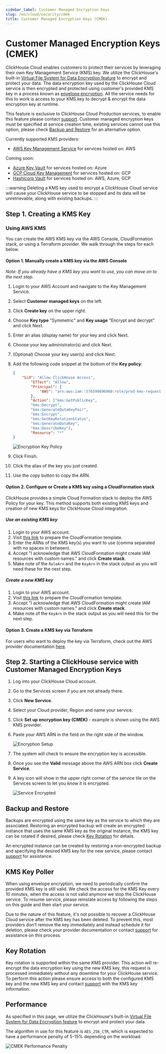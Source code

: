```yaml
---
sidebar_label: Customer Managed Encryption Keys
slug: /en/cloud/security/cmek
title: Customer Managed Encryption Keys (CMEK)
---
```


# Customer Managed Encryption Keys (CMEK)

ClickHouse Cloud enables customers to protect their services by leveraging their own Key Management Service (KMS) key. We utilize the ClickHouse's built-in [Virtual File System for Data Encryption feature](/docs/en/operations/storing-data#encrypted-virtual-file-system) to encrypt and protect your data. The data encryption key used by the ClickHouse Cloud service is then encrypted and protected using customer's provided KMS key in a process known as [envelope encryption](https://docs.aws.amazon.com/wellarchitected/latest/financial-services-industry-lens/use-envelope-encryption-with-customer-master-keys.html). All the service needs for this to work is access to your KMS key to decrypt & encrypt the data encryption key at runtime.

This feature is exclusive to ClickHouse Cloud Production services, to enable this feature please contact [support](/docs/en/cloud/support). Customer managed encryption keys must be specified at service creation time, existing services cannot use this option, please check [Backup and Restore](#backup-and-restore) for an alternative option.

Currently supported KMS providers:

- [AWS Key Management Service](https://aws.amazon.com/kms) for services hosted on: AWS

Coming soon:

- [Azure Key Vault](https://azure.microsoft.com/en-us/products/key-vault) for services hosted on: Azure
- [GCP Cloud Key Management](https://cloud.google.com/security-key-management) for services hosted on: GCP
- [Hashicorp Vault](https://www.hashicorp.com/products/vault) for services hosted on: AWS, Azure, GCP

:::warning
Deleting a KMS key used to encrypt a ClickHouse Cloud service will cause your ClickHouse service to be stopped and its data will be unretrievable, along with existing backups.
:::

## Step 1. Creating a KMS Key

### Using AWS KMS

You can create the AWS KMS key via the AWS Console, CloudFormation stack, or using a Terraform provider. We walk through the steps for each below.

#### Option 1. Manually create a KMS key via the AWS Console

*Note: If you already have a KMS key you want to use, you can move on to the next step.*

1. Login to your AWS Account and navigate to the Key Management Service.
2. Select __Customer managed keys__ on the left.
3. Click __Create key__ on the upper right.
4. Choose __Key type__ "Symmetric" and __Key usage__ "Encrypt and decrypt" and click Next.
5. Enter an alias (display name) for your key and click Next.
6. Choose your key administrator(s) and click Next.
7. (Optional) Choose your key user(s) and click Next.
8. Add the following code snippet at the bottom of the __Key policy__:

    ```json
    {
        "Sid": "Allow ClickHouse Access",
            "Effect": "Allow",
            "Principal": {
                "AWS": "arn:aws:iam::576599896960:role/prod-kms-request-role"
            },
            "Action": ["kms:GetPublicKey",
            "kms:Decrypt",
            "kms:GenerateDataKeyPair",
            "kms:Encrypt",
            "kms:GetKeyRotationStatus",
            "kms:GenerateDataKey",
            "kms:DescribeKey"],
            "Resource": "*"
    }
    ```

    ![Encryption Key Policy](@site/docs/en/_snippets/images/cmek1.png)

9. Click Finish.
10. Click the alias of the key you just created.
11. Use the copy button to copy the ARN.

#### Option 2. Configure or Create a KMS key using a CloudFormation stack

ClickHouse provides a simple Cloud Formation stack to deploy the AWS Policy for your key. This method supports both existing KMS keys and creation of new KMS keys for ClickHouse Cloud integration.

##### Use an existing KMS key

1. Login to your AWS account.
2. Visit [this link](https://us-west-2.console.aws.amazon.com/cloudformation/home?region=us-west-2#/stacks/quickcreate?templateURL=https://s3.us-east-2.amazonaws.com/clickhouse-public-resources.clickhouse.cloud/cf-templates/cmek.yaml&stackName=ClickHouseBYOK&param_KMSCreate=false&param_ClickHouseRole=arn:aws:iam::576599896960:role/prod-kms-request-role) to prepare the CloudFormation template.
3. Enter the ARNs of the KMS key(s) you want to use (comma separated with no spaces in between).
4. Accept "I acknowledge that AWS CloudFormation might create IAM resources with custom names." and click __Create stack__.
5. Make note of the `RoleArn` and the `KeyArn` in the stack output as you will need these for the next step.

##### Create a new KMS key

1. Login to your AWS account.
2. Visit [this link](https://us-west-2.console.aws.amazon.com/cloudformation/home?region=us-west-2#/stacks/quickcreate?templateURL=https://s3.us-east-2.amazonaws.com/clickhouse-public-resources.clickhouse.cloud/cf-templates/cmek.yaml&stackName=ClickHouseBYOK&param_KMSCreate=true&param_ClickHouseRole=arn:aws:iam::576599896960:role/prod-kms-request-role) to prepare the CloudFormation template.
3. Accept "I acknowledge that AWS CloudFormation might create IAM resources with custom names." and click __Create stack__.
4. Make note of the `KeyArn` in the stack output as you will need this for the next step.

#### Option 3. Create a KMS key via Terraform

For users who want to deploy the key via Terraform, check out the AWS provider documentation [here](https://registry.terraform.io/providers/hashicorp/aws/latest/docs/resources/kms_key).

## Step 2. Starting a ClickHouse service with Customer Managed Encryption Keys

1. Log into your ClickHouse Cloud account.
2. Go to the Services screen if you are not already there.
3. Click __New Service__.
4. Select your Cloud provider, Region and name your service.
5. Click __Set up encryption key (CMEK)__ - example is shown using the AWS KMS provider.
6. Paste your AWS ARN in the field on the right side of the window.

    ![Encryption Setup](@site/docs/en/_snippets/images/cmek2.png)

7. The system will check to ensure the encryption key is accessible.
8. Once you see the __Valid__ message above the AWS ARN box click __Create Service__.
9. A key icon will show in the upper right corner of the service tile on the Services screen to let you know it is encrypted.

    ![Service Encrypted](@site/docs/en/_snippets/images/cmek3.png)

## Backup and Restore

Backups are encrypted using the same key as the service to which they are associated. Restoring an encrypted backup will create an encrypted instance that uses the same KMS key as the original instance, the KMS key can be rotated if desired, please check [Key Rotation](#key-rotation) for details.

An encrypted instance can be created by restoring a non-encrypted backup and specifying the desired KMS key for the new service, please contact [support](/docs/en/cloud/support) for assistance.

## KMS Key Poller

When using envelope encryption, we need to periodically confirm the provided KMS key is still valid. We check the access for the KMS Key every 10 minutes, when the access is not valid anymore we stop the ClickHouse service. To resume service, please reinstate access by following the steps on this guide and then start your service.

Due to the nature of this feature, it's not possible to recover a ClickHouse Cloud service after the KMS key has been deleted. To prevent this, most providers don't remove the key immediately and instead schedule it for deletion, please check your provider documentation or contact [support](/docs/en/cloud/support) for assistance on this process.

## Key Rotation

Key rotation is supported within the same KMS provider. This action will re-encrypt the data encryption key using the new KMS key, this request is processed immediately without any downtime for your ClickHouse service. To perform this action please ensure access to both the configured KMS key and the new KMS key and contact [support](/docs/en/cloud/support) with the KMS key information.

## Performance

As specified in this page, we utilize the ClickHouse's built-in [Virtual File System for Data Encryption feature](/docs/en/operations/storing-data#encrypted-virtual-file-system) to encrypt and protect your data.

The algorithm in use for this feature is `AES_256_CTR`, which is expected to have a performance penalty of 5-15% depending on the workload:

![CMEK Performance Penalty](@site/docs/en/_snippets/images/cmek-performance.png)
